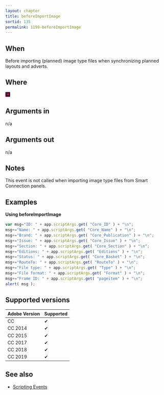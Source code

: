 ```yaml
---
layout: chapter
title: beforeImportImage
sortid: 135
permalink: 1199-beforeImportImage
---
```


## When

Before importing (planned) image type files when synchronizing planned layouts and adverts.

## Where

![](../../images/indesign.png "InDesign")

## Arguments in

n/a

## Arguments out

n/a

## Notes

This event is not called when importing image type files from Smart Connection panels.

## Examples

**Using beforeImportImage**

```javascript
var msg="ID: " + app.scriptArgs.get( "Core_ID" ) + "\n";
msg+="Name: " + app.scriptArgs.get( "Core_Name" ) + "\n";
msg+="Brand: " + app.scriptArgs.get( "Core_Publication" ) + "\n";
msg+="Issue: " + app.scriptArgs.get( "Core_Issue" ) + "\n";
msg+="Section: " + app.scriptArgs.get( "Core_Section" ) + "\n";
msg+="Editions: " + app.scriptArgs.get( "Editions" ) + "\n";
msg+="Status: " + app.scriptArgs.get( "Core_Basket" ) + "\n";
msg+="RouteTo: " + app.scriptArgs.get( "RouteTo" ) + "\n";
msg+="File type: " + app.scriptArgs.get( "Type" ) + "\n";
msg+="File format: " + app.scriptArgs.get( "Format" ) + "\n";
msg+="Frame ID: " + app.scriptArgs.get( "pageitem" ) + "\n";
alert( msg );
```

## Supported versions

| Adobe Version | Supported |
|---------------|-----------|
| CC            | ✔         |
| CC 2014       | ✔         |
| CC 2015       | ✔         |
| CC 2017       | ✔         |
| CC 2018       | ✔         |
| CC 2019       | ✔         |

## See also

* [Scripting Events](../../ScriptingEvents/index.md)